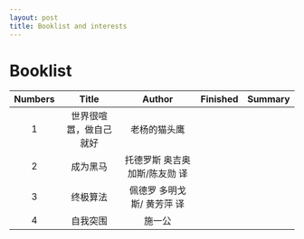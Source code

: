 ```yaml
---
layout: post
title: Booklist and interests
---
```


# Booklist
 
|Numbers|         Title          |              Author         |   Finished  |   Summary   |
|:-----:|:----------------------:|:---------------------------:|:-----------:|:-----------:|
|   1   |  世界很喧嚣，做自己就好  |            老杨的猫头鹰       |             |             |
|   2   |         成为黑马        |  托德罗斯 奥吉奥加斯/陈友勋 译  |             |             |
|   3   |         终极算法               |   佩德罗 多明戈斯/ 黄芳萍 译    |             |             |
|   4   |          自我突围              |              施一公                    |             |             |
